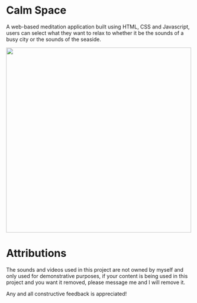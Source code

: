 # Calm Space
A web-based meditation application built using HTML, CSS and Javascript, users can select what they want to relax to whether it be the sounds of a busy city or the sounds of the seaside.

<img src="https://user-images.githubusercontent.com/78270448/147783525-80572f47-3c97-4543-9cf6-14af6f2e8ac4.png" width="500px" height="auto">

# Attributions

The sounds and videos used in this project are not owned by myself and only used for demonstrative purposes, if your content is being used in this project and you want it removed, please message me and I will remove it.

Any and all constructive feedback is appreciated!
